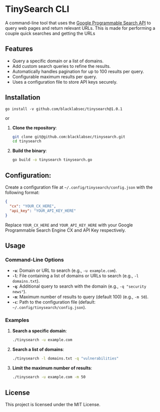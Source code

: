 # TinySearch CLI

A command-line tool that uses the [Google Programmable Search API](https://developers.google.com/custom-search/v1/overview) to query web pages and return relevant URLs. This is made for performing a couple quick searches and getting the URLs

## Features

- Query a specific domain or a list of domains.
- Add custom search queries to refine the results.
- Automatically handles pagination for up to 100 results per query.
- Configurable maximum results per query.
- Uses a configuration file to store API keys securely.

## Installation
```
go install -v github.com/blacklabsec/tinysearch@1.0.1
```

or

1. **Clone the repository**:
   ```sh
   git clone git@github.com:blacklabsec/tinysearch.git
   cd tinysearch
   ```

2. **Build the binary**:
   ```sh
   go build -o tinysearch tinysearch.go
   ```

## Configuration:
   Create a configuration file at `~/.config/tinysearch/config.json` with the following format:
   ```json
   {
     "cx": "YOUR_CX_HERE",
     "api_key": "YOUR_API_KEY_HERE"
   }
   ```

   Replace `YOUR_CX_HERE` and `YOUR_API_KEY_HERE` with your Google Programmable Search Engine CX and API Key respectively.

## Usage

### Command-Line Options

- **`-u`**: Domain or URL to search (e.g., `-u example.com`).
- **`-l`**: File containing a list of domains or URLs to search (e.g., `-l domains.txt`).
- **`-q`**: Additional query to search with the domain (e.g., `-q "security news"`).
- **`-m`**: Maximum number of results to query (default 100) (e.g., `-m 50`).
- **`-c`**: Path to the configuration file (default: `~/.config/tinysearch/config.json`).

### Examples

1. **Search a specific domain**:
   ```sh
   ./tinysearch -u example.com
   ```

2. **Search a list of domains**:
   ```sh
   ./tinysearch -l domains.txt -q "vulnerabilities"
   ```

3. **Limit the maximum number of results**:
   ```sh
   ./tinysearch -u example.com -m 50
   ```


## License

This project is licensed under the MIT License.
